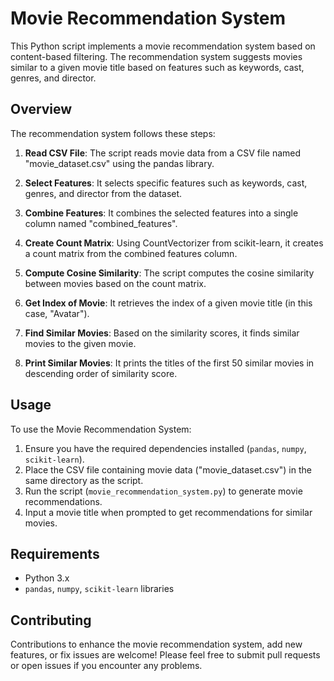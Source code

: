 # Movie Recommendation System

This Python script implements a movie recommendation system based on content-based filtering. The recommendation system suggests movies similar to a given movie title based on features such as keywords, cast, genres, and director.

## Overview

The recommendation system follows these steps:

1. **Read CSV File**: The script reads movie data from a CSV file named "movie_dataset.csv" using the pandas library.

2. **Select Features**: It selects specific features such as keywords, cast, genres, and director from the dataset.

3. **Combine Features**: It combines the selected features into a single column named "combined_features".

4. **Create Count Matrix**: Using CountVectorizer from scikit-learn, it creates a count matrix from the combined features column.

5. **Compute Cosine Similarity**: The script computes the cosine similarity between movies based on the count matrix.

6. **Get Index of Movie**: It retrieves the index of a given movie title (in this case, "Avatar").

7. **Find Similar Movies**: Based on the similarity scores, it finds similar movies to the given movie.

8. **Print Similar Movies**: It prints the titles of the first 50 similar movies in descending order of similarity score.

## Usage

To use the Movie Recommendation System:

1. Ensure you have the required dependencies installed (`pandas`, `numpy`, `scikit-learn`).
2. Place the CSV file containing movie data ("movie_dataset.csv") in the same directory as the script.
3. Run the script (`movie_recommendation_system.py`) to generate movie recommendations.
4. Input a movie title when prompted to get recommendations for similar movies.

## Requirements

- Python 3.x
- `pandas`, `numpy`, `scikit-learn` libraries

## Contributing

Contributions to enhance the movie recommendation system, add new features, or fix issues are welcome! Please feel free to submit pull requests or open issues if you encounter any problems.

